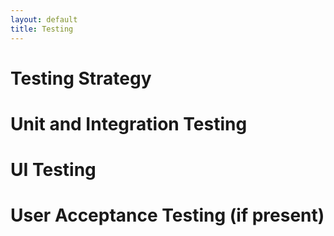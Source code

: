 ```yaml
---
layout: default
title: Testing
---
```


# Testing Strategy #

# Unit and Integration Testing #

# UI Testing #

# User Acceptance Testing (if present) #
